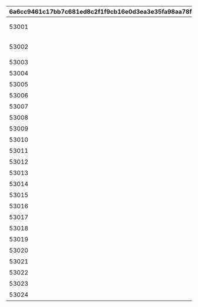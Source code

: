 |6a6cc9461c17bb7c681ed8c2f1f9cb16e0d3ea3e35fa98aa78fa9a7c85f37d46|e3ebe06c4c6ba52c85262e3f20827f063c0f7563b1a7d091d5cbcc3bb2d28ccf|d59014e9d651d05db04667ca7e03ab87e3e7dc7a116d7f4c9646c7f172068126|60fe13cef47e1d735cd07b91ddf89b63874478457f255a0dd40348416f14e053|d93848385b337bbe2faef9da3bd417183d4f31a7210bfafe4557b2858c7534e3|612ae043c86d42f2d24e42671fb293f732679e44a7bd45aac368cc1b45ab2ba4|b4a9ec5b70540f67497566cc4d6425516b886b8a47fee7761fe3e933844eb1d4|d1467b0256e6dc9d98e735fd331fd898d1be3195107d0611a1ed75a244d50e77|
| --- | --- | --- | --- | --- | --- | --- | --- |
|53001|平凡的未鉴定宝藏|平凡的\n未鉴定宝藏|1|200|100|1|无法辨别的神秘宝物。拿去公会管理协会分会的话，花凛会帮忙进行鉴定。经过鉴定后，稀有度可能会上升。|
|53002|珍贵的未鉴定宝藏|珍贵的\n未鉴定宝藏|2|400|200|1|无法辨别的神秘宝物。拿去公会管理协会分会的话，花凛会帮忙进行鉴定。经过鉴定后，稀有度可能会上升。|
|53003|至高无上的未鉴定宝藏|至高无上的\n未鉴定宝藏|3|800|400|1|无法辨别的神秘宝物。拿去公会管理协会分会的话，花凛会帮忙进行鉴定。|
|53004|平凡的天然宝石|平凡的天然宝石|1|200|100|0|平凡的宝藏。拿到公会管理协会分会的话，能兑换少量的驾车游币。|
|53005|珍贵的天然宝石|珍贵的天然宝石|2|400|200|0|稀有的宝藏。拿到公会管理协会分会的话，能兑换驾车游币。|
|53006|至高无上的天然宝石|至高无上的天然宝石|3|800|400|0|非常稀有的宝藏。拿到公会管理协会分会的话，能兑换大量的驾车游币。|
|53007|平凡的铸锭|平凡的铸锭|1|200|100|0|平凡的宝藏。拿到公会管理协会分会的话，能兑换少量的驾车游币。|
|53008|珍贵的铸锭|珍贵的铸锭|2|400|200|0|稀有的宝藏。拿到公会管理协会分会的话，能兑换驾车游币。|
|53009|至高无上的铸锭|至高无上的铸锭|3|800|400|0|非常稀有的宝藏。拿到公会管理协会分会的话，能兑换大量的驾车游币。|
|53010|平凡的卷轴|平凡的卷轴|1|200|100|0|平凡的宝藏。拿到公会管理协会分会的话，能兑换少量的驾车游币。|
|53011|珍贵的卷轴|珍贵的卷轴|2|400|200|0|稀有的宝藏。拿到公会管理协会分会的话，能兑换驾车游币。|
|53012|至高无上的卷轴|至高无上的卷轴|3|800|400|0|非常稀有的宝藏。拿到公会管理协会分会的话，能兑换大量的驾车游币。|
|53013|平凡的头冠|平凡的头冠|1|200|100|0|平凡的宝藏。拿到公会管理协会分会的话，能兑换少量的驾车游币。|
|53014|珍贵的头冠|珍贵的头冠|2|400|200|0|稀有的宝藏。拿到公会管理协会分会的话，能兑换驾车游币。|
|53015|至高无上的头冠|至高无上的头冠|3|800|400|0|非常稀有的宝藏。拿到公会管理协会分会的话，能兑换大量的驾车游币。|
|53016|平凡的符石|平凡的符石|1|200|100|0|平凡的宝藏。拿到公会管理协会分会的话，能兑换少量的驾车游币。|
|53017|珍贵的符石|珍贵的符石|2|400|200|0|稀有的宝藏。拿到公会管理协会分会的话，能兑换驾车游币。|
|53018|至高无上的符石|至高无上的符石|3|800|400|0|非常稀有的宝藏。拿到公会管理协会分会的话，能兑换大量的驾车游币。|
|53019|平凡的王冠|平凡的王冠|1|200|100|0|平凡的宝藏。拿到公会管理协会分会的话，能兑换少量的驾车游币。|
|53020|珍贵的王冠|珍贵的王冠|2|400|200|0|稀有的宝藏。拿到公会管理协会分会的话，能兑换驾车游币。|
|53021|至高无上的王冠|至高无上的王冠|3|800|400|0|非常稀有的宝藏。拿到公会管理协会分会的话，能兑换大量的驾车游币。|
|53022|平凡的神器|平凡的神器|1|200|100|0|平凡的宝藏。拿到公会管理协会分会的话，能兑换少量的驾车游币。|
|53023|贵重的神器|贵重的神器|2|400|200|0|稀有的宝藏。拿到公会管理协会分会的话，能兑换驾车游币。|
|53024|至高无上的神器|至高无上的神器|3|800|400|0|非常稀有的宝藏。拿到公会管理协会分会的话，能兑换大量的驾车游币。|